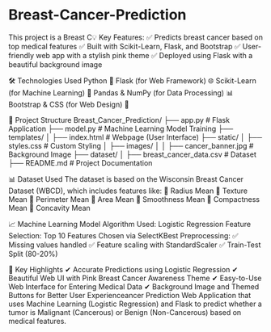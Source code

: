 # Breast-Cancer-Prediction
This project is a Breast C💡 Key Features:
✅ Predicts breast cancer based on top medical features
✅ Built with Scikit-Learn, Flask, and Bootstrap
✅ User-friendly web app with a stylish pink theme
✅ Deployed using Flask with a beautiful background image

🛠️ Technologies Used
Python 🐍
Flask (for Web Framework) 🌐
Scikit-Learn (for Machine Learning) 🤖
Pandas & NumPy (for Data Processing) 📊
Bootstrap & CSS (for Web Design) 🎨

📂 Project Structure
Breast_Cancer_Prediction/
├── app.py                  # Flask Application
├── model.py                # Machine Learning Model Training
├── templates/
│   ├── index.html          # Webpage (User Interface)
├── static/
│   ├── styles.css          # Custom Styling
│   ├── images/
│   │   ├── cancer_banner.jpg  # Background Image
├── dataset/
│   ├── breast_cancer_data.csv  # Dataset
├── README.md               # Project Documentation

📊 Dataset Used
The dataset is based on the Wisconsin Breast Cancer Dataset (WBCD), which includes features like:
🔹 Radius Mean
🔹 Texture Mean
🔹 Perimeter Mean
🔹 Area Mean
🔹 Smoothness Mean
🔹 Compactness Mean
🔹 Concavity Mean


📈 Machine Learning Model
Algorithm Used: Logistic Regression
Feature Selection: Top 10 Features Chosen via SelectKBest
Preprocessing:
✅ Missing values handled
✅ Feature scaling with StandardScaler
✅ Train-Test Split (80-20%)


🎯 Key Highlights
✔ Accurate Predictions using Logistic Regression
✔ Beautiful Web UI with Pink Breast Cancer Awareness Theme
✔ Easy-to-Use Web Interface for Entering Medical Data
✔ Background Image and Themed Buttons for Better User Experienceancer Prediction Web Application that uses Machine Learning (Logistic Regression) and Flask to predict whether a tumor is Malignant (Cancerous) or Benign (Non-Cancerous) based on medical features.
